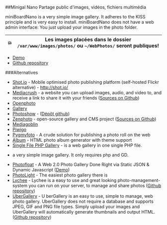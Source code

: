 ##Minigal Nano
Partage public d'images, vidéos, fichiers multimédia

miniBoardNano is a very simple image gallery. It adheres to the KISS principle and is very easy to install. miniBoardNano does not have a web admin interface: You just upload your images in the photo folder.

| 💥 |  Les images placées dans le dossier `/var/www/images/photos/` ou `~/WebPhotos/` seront publiques!         |
|---------|---------|


  * [Demo](http://boards.tomcanac.com/)
  * [Github repository](https://github.com/sebsauvage/MinigalNano)
  
###Alternatives
  * [Shot.io](https://github.com/AliasIO/Shot.io) - Mobile optimised photo publishing platform (self-hosted Flickr alternative) - http://shot.io/
  * [Mediacrush](https://mediacru.sh/) - a website you can upload images, audio, and video to, and receive a link to share it with your friends ([Sources on Github](https://github.com/MediaCrush/MediaCrush))
  * [Openphoto](http://theopenphotoproject.org/)
  * [Gallery](http://gallery.menalto.com/)
  * [Photoshow](http://www.photoshow-gallery.com/) - ([Dépôt github](https://github.com/thibaud-rohmer/PhotoShow))
  * [Zenphoto](http://www.zenphoto.org/) - open-source gallery and CMS project ([Sources on Github](https://github.com/zenphoto/zenphoto))
  * [Mediagoblin](http://mediagoblin.org)
  * [Piwigo](http://fr.piwigo.org)
  * [Pygmyfoto](https://github.com/dmpop/pygmyfoto) - A crude solution for publishing a photo roll on the web
  * [Album](http://packages.debian.org/wheezy/album) - HTML photo album generator with theme support
  * [Single File PHP Gallery](http://sye.dk/sfpg/) - is a web gallery in one single PHP file.
 - a very simple image gallery. It only requires php and GD.
  * [Photofloat](http://blog.zx2c4.com/567) - A Web 2.0 Photo Gallery Done Right via Static JSON & Dynamic Javascript ([Demo](http://photos.jasondonenfeld.com/))
  * [PhotoLight](https://github.com/thibaud-rohmer/PhotoLight) - The easiest photo gallery there is
  * [Lychee](http://lychee.electerious.com/) - Lychee is a easy to use and great looking photo-management-system you can run on your server, to manage and share photos ([Github repository](https://github.com/electerious/Lychee))
  * [UberGallery](http://www.ubergallery.net) - U berGallery is an easy to use, simple to manage, web photo gallery. UberGallery does not require a database and supports JPEG, GIF and PNG file types. Simply upload your images and UberGallery will automatically generate thumbnails and output HTML. ([Github repository](https://github.com/UberGallery/UberGallery))